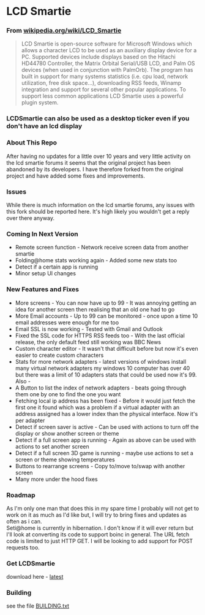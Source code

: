 # LCD Smartie
### From [wikipedia.org/wiki/LCD_Smartie](https://wikipedia.org/wiki/LCD_Smartie)
>LCD Smartie is open-source software for Microsoft Windows which allows a character LCD to be used as an auxiliary display device for a PC.
Supported devices include displays based on the Hitachi HD44780 Controller, the Matrix Orbital Serial/USB LCD, and Palm OS devices (when used in conjunction with PalmOrb).
The program has built in support for many systems statistics (i.e. cpu load, network utilization, free disk space...), downloading RSS feeds, Winamp integration and support for several other popular applications.
To support less common applications LCD Smartie uses a powerful plugin system.

### LCDSmartie can also be used as a desktop ticker even if you don't have an lcd display

### About This Repo
After having no updates for a little over 10 years and very little activity on the lcd smartie forums it seems that the original project has been abandoned by its developers.
I have therefore forked from the original project and have added some fixes and improvements.

### Issues
While there is much information on the lcd smartie forums, any issues with this fork should be reported here. It's high likely you wouldn't get a reply over there anyway.

### Coming In Next Version
- Remote screen function - Network receive screen data from another smartie
- Folding@home stats working again - Added some new stats too
- Detect if a certain app is running
- Minor setup UI changes

### New Features and Fixes
- More screens - You can now have up to 99 - It was annoying getting an idea for another screen then realising that an old one had to go
- More Email accounts - Up to 99 can be monitored - once upon a time 10 email addresses were enough for me too
- Email SSL is now working - Tested with Gmail and Outlook
- Fixed the SSL code for HTTPS RSS feeds too - With the last official release, the only default feed still working was BBC News
- Custom character editor - It wasn't that difficult before but now it's even easier to create custom characters
- Stats for more network adapters - latest versions of windows install many virtual network adapters my windows 10 computer has over 40 but there was a limit of 10 adapters stats that could be used now it's 99. Also - 
- A Button to list the index of network adapters - beats going through them one by one to find the one you want
- Fetching local ip address has been fixed - Before it would just fetch the first one it found which was a problem if a virtual adapter with an address assigned has a lower index than the physical interface. Now it's per adapter
- Detect if screen saver is active - Can be used with actions to turn off the display or show another screen or theme
- Detect if a full screen app is running - Again as above can be used with actions to set another screen
- Detect if a full screen 3D game is running - maybe use actions to set a screen or theme showing temperatures
- Buttons to rearrange screens - Copy to/move to/swap with another screen
- Many more under the hood fixes

### Roadmap
As I'm only one man that does this in my spare time I probably will not get to work on it as much as I'd like but, I will try to bring fixes and updates as often as i can.  
Seti@home is currently in hibernation. I don't know if it will ever return but I'll look at converting its code to support boinc in general. 
The URL fetch code is limited to just HTTP GET. I will be looking to add support for POST requests too.

### Get LCDSmartie
download here - [latest](https://github.com/stokie-ant/lcdsmartie/releases/latest)

### Building
see the file [BUILDING.txt](BUILDING.txt)

